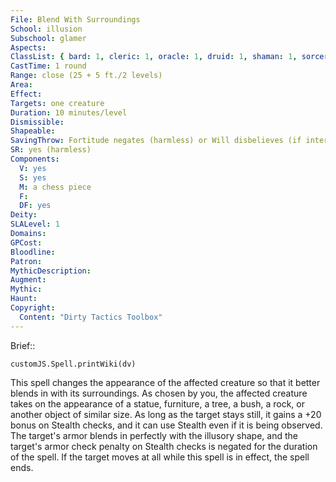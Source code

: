 ```yaml
---
File: Blend With Surroundings
School: illusion
Subschool: glamer
Aspects: 
ClassList: { bard: 1, cleric: 1, oracle: 1, druid: 1, shaman: 1, sorcerer: 1, wizard: 1, summoner: 1, unchained summoner: 1, witch: 1 }
CastTime: 1 round
Range: close (25 + 5 ft./2 levels)
Area: 
Effect: 
Targets: one creature
Duration: 10 minutes/level
Dismissible: 
Shapeable: 
SavingThrow: Fortitude negates (harmless) or Will disbelieves (if interacted with)
SR: yes (harmless)
Components:
  V: yes
  S: yes
  M: a chess piece
  F: 
  DF: yes
Deity: 
SLALevel: 1
Domains: 
GPCost: 
Bloodline: 
Patron: 
MythicDescription: 
Augment: 
Mythic: 
Haunt: 
Copyright:
  Content: "Dirty Tactics Toolbox"
---
```

Brief:: 

```dataviewjs
customJS.Spell.printWiki(dv)
```

This spell changes the appearance of the affected creature so that it better blends in with its surroundings. As chosen by you, the affected creature takes on the appearance of a statue, furniture, a tree, a bush, a rock, or another object of similar size. As long as the target stays still, it gains a +20 bonus on Stealth checks, and it can use Stealth even if it is being observed. The target's armor blends in perfectly with the illusory shape, and the target's armor check penalty on Stealth checks is negated for the duration of the spell. If the target moves at all while this spell is in effect, the spell ends.
